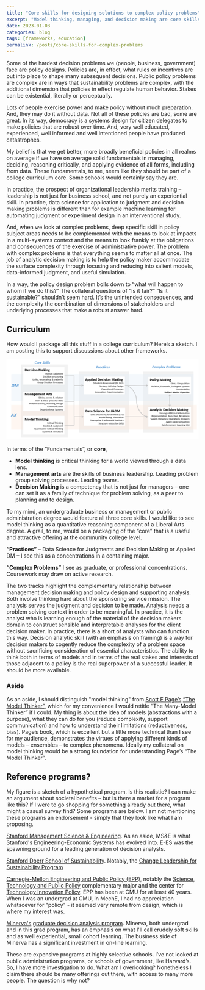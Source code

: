 ```yaml
---
title: "Core skills for designing solutions to complex policy problems"
excerpt: "Model thinking, managing, and decision making are core skills for complex problem solvers."
date: 2023-01-03
categories: blog
tags: [frameworks, education]
permalink: /posts/core-skills-for-complex-problems
---
```


Some of the hardest decision problems we (people, business, government) face are policy designs. Policies are, in effect, what rules or incentives are put into place to shape many subsequent decisions. Public policy problems are complex are in ways that sustainability problems are complex, with the additional dimension that policies in effect regulate human behavior. Stakes can be existential, literally or perceptually.

Lots of people exercise power and make policy without much preparation. And, they may do it without data. Not all of these policies are bad, some are great. In its way, democracy is a systems design for citizen delegates to make policies that are robust over time. And, very well educated, experienced, well informed and well intentioned people have produced catastrophes. 

My belief is that we get better, more broadly beneficial policies in all realms on average if we have on average solid fundamentals in managing, deciding, reasoning critically, and applying evidence of all forms, including from data. 
These fundamentals, to me, seem like they should be part of a college curriculum core. Some schools would certainly say they are.  

In practice, the prospect of organizational leadership merits training – leadership is not just for business school, and not purely an experiential skill. In practice, data science for application to judgment and decision making problems is different than for example machine learning for automating judgment or experiment design in an interventional study.

And, when we look at complex problems, deep specific skill in policy subject areas needs to be complemented with the means to look at impacts in a multi-systems context and the means to look frankly at the obligations and consequences of the exercise of administrative power. The problem with complex problems is that everything seems to matter all at once. The job of analytic decision making is to help the policy maker accommodate the surface complexity through focusing and reducing into salient models, data-informed judgment, and  useful simulation. 

In a way, the policy design problem boils down to “what will happen to whom if we do this?” The collateral questions of “Is it fair?” “Is it sustainable?” shouldn’t seem hard. It’s the unintended consequences, and the complexity the combination of dimensions of stakeholders and underlying processes that make a robust answer hard.  
## Curriculum

How would I package all this stuff in a college curriculum? Here’s a sketch. I am posting this to support discussions about other frameworks. 

![Foundational Skills for policy design](/assets/images/core-skills-complex-problems.png)

In terms of the “Fundamentals”, or **core**,
- **Model thinking** is critical thinking for a world viewed through a data lens. 
- **Management arts** are the skills of business leadership. Leading problem group solving processes. Leading teams.
- **Decision Making** is a competency that is not just for managers – one can set it as a family of technique for problem solving, as a peer to planning and to design.

To my mind, an undergraduate business or management or public administration degree would feature all three core skills. I would like to see model thinking as a quantitative reasoning component of a Liberal Arts degree. A grail, to me, would be a packaging of the “core” that is a useful and attractive offering at the community college level.

**“Practices”** – Data Science for Judgments and Decision Making or Applied DM – I see this as a concentrations in a containing major.

**“Complex Problems”** I see as  graduate, or professional concentrations. Coursework may draw on active research.

The two tracks highlight the complementary relationship between management decision making and policy design  and supporting analysis. Both involve thinking hard about the sponsoring service mission. The analysis serves the judgment and decision to be made. Analysis needs a problem solving context in order to be meaningful. In practice, it is the analyst who is learning enough of the material of the decision makers domain to construct sensible and interpretable analyses for the client decision maker. In practice, there is a short of analysts who can function this way. Decision analytic skill (with an emphasis on framing) is a way for decision makers to cogently reduce the complexity of a problem space without sacrificing consideration of essential characteristics. The ability to think both in terms of models and in terms of the real stakes and interests of those adjacent to a policy is the real superpower of a successful leader. It should be more available.

### Aside
As an aside, I should distinguish "model thinking" from [Scott E Page’s]( https://sites.lsa.umich.edu/scottepage/bio/) [“The Model Thinker”]( https://sites.lsa.umich.edu/scottepage/home/the-model-thinker/), which for my convenience I would retitle “The Many-Model Thinker” if I could. My thing is about the idea of models (abstractions with a purpose), what  they can do for you (reduce complexity, support communication) and how to understand their limitations (reductiveness, bias). Page’s book, which is excellent but a little more technical than I see for my audience, demonstrates the virtues of applying different kinds of models – ensembles – to complex phenomena. Ideally my collateral on model thinking would be a strong foundation for understanding Page’s “The Model Thinker”.

## Reference programs?

My figure is a sketch of a hypothetical program. Is this realistic? I can make an argument about societal benefits – but is there a market for a program like this? If I were to go shopping for something already out there, what might a casual survey find? Some programs are below. I am not mentioning these programs an endorsement - simply that they look like what I am proposing. 

[Stanford Management Science & Engineering](https://msande.stanford.edu/). As an aside, MS&E is what Stanford's Engineering-Economic Systems has evolved into. E-ES was the spawning ground for a leading generation of decision analysts. 

[Stanford Doerr School of Sustainability](https://sustainability.stanford.edu/). Notably, the
[Change Leadership for Sustainability Program](https://sustainabilityleadership.stanford.edu/)

[Carnegie-Mellon Engineering and Public Policy (EPP)](https://www.cmu.edu/epp/), 
notably the
[Science, Technology and Public Policy](https://www.cmu.edu/admission/majors-programs/college-of-engineering/engineering-and-public-policy) 
complementary major and the center for 
[Technology Innovation Policy](https://www.cmu.edu/epp/research/technical-innovation/index.html). EPP has been at CMU for at least 40 years. When I was an undergrad at CMU, in MechE, I had no appreciation whatsoever for "policy" - it seemed very remote from design, which is where my interest was.

[Minerva's](https://www.minerva.edu) 
[graduate decision analysis program](https://www.minerva.edu/graduate-programs/graduate-academic-program/). Minerva, both undergrad and in this grad program, has an emphasis on what I'll call crudely soft skills and as well experiential, small cohort learning. The business side of Minerva has a significant investment in on-line learning. 

These are expensive programs at highly selective schools. I’ve not looked at public administration programs, or schools of government, like Harvard’s. So, I have more investigation to do. What am I overlooking? Nonetheless I claim there should be many  offerings out there, with access to many more people. The question is why not? 

